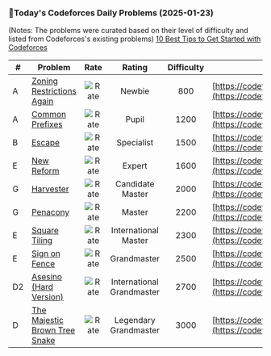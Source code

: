 ### 🌟Today's Codeforces Daily Problems (2025-01-23)
(Notes: The problems were curated based on their level of difficulty and listed from Codeforces's existing problems)
[10 Best Tips to Get Started with Codeforces](https://github.com/ika9810/Codeforces-Daily-Problems/blob/main/10%20Best%20Tips%20to%20Get%20Started%20with%20Codeforces.md)

| # | Problem | Rate| Rating | Difficulty | Contest |
|---| ----- | :--------: | :----------: | :----------: | ---------- |
|A|[Zoning Restrictions Again](https://codeforces.com/contest/1162/problem/A)|![Rate](https://img.shields.io/badge/Newbie-800-lightgrey)|Newbie|800|[https://codeforces.com/contest/1162](https://codeforces.com/contest/1162)|
|A|[Common Prefixes](https://codeforces.com/contest/1384/problem/A)|![Rate](https://img.shields.io/badge/Pupil-1200-brightgreen)|Pupil|1200|[https://codeforces.com/contest/1384](https://codeforces.com/contest/1384)|
|B|[Escape](https://codeforces.com/contest/148/problem/B)|![Rate](https://img.shields.io/badge/Specialist-1500-9cf)|Specialist|1500|[https://codeforces.com/contest/148](https://codeforces.com/contest/148)|
|E|[New Reform](https://codeforces.com/contest/659/problem/E)|![Rate](https://img.shields.io/badge/Expert-1600-blue)|Expert|1600|[https://codeforces.com/contest/659](https://codeforces.com/contest/659)|
|G|[Harvester](https://codeforces.com/contest/1219/problem/G)|![Rate](https://img.shields.io/badge/Candidate%20Master-2000-blueviolet)|Candidate Master|2000|[https://codeforces.com/contest/1219](https://codeforces.com/contest/1219)|
|G|[Penacony](https://codeforces.com/contest/1996/problem/G)|![Rate](https://img.shields.io/badge/Master-2200-orange)|Master|2200|[https://codeforces.com/contest/1996](https://codeforces.com/contest/1996)|
|E|[Square Tiling](https://codeforces.com/contest/432/problem/E)|![Rate](https://img.shields.io/badge/International%20Master-2300-orange)|International Master|2300|[https://codeforces.com/contest/432](https://codeforces.com/contest/432)|
|E|[Sign on Fence](https://codeforces.com/contest/484/problem/E)|![Rate](https://img.shields.io/badge/Grandmaster-2500-red)|Grandmaster|2500|[https://codeforces.com/contest/484](https://codeforces.com/contest/484)|
|D2|[Asesino (Hard Version)](https://codeforces.com/contest/2022/problem/D2)|![Rate](https://img.shields.io/badge/International%20Grandmaster-2700-red)|International Grandmaster|2700|[https://codeforces.com/contest/2022](https://codeforces.com/contest/2022)|
|D|[The Majestic Brown Tree Snake](https://codeforces.com/contest/1381/problem/D)|![Rate](https://img.shields.io/badge/Legendary%20Grandmaster-3000-red)|Legendary Grandmaster|3000|[https://codeforces.com/contest/1381](https://codeforces.com/contest/1381)|
